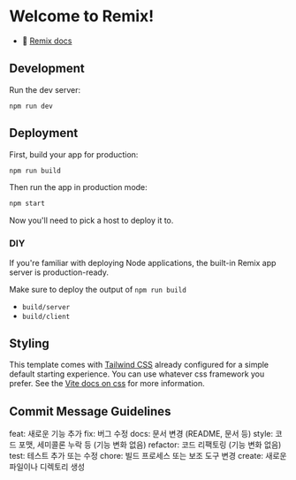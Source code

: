 # Welcome to Remix!

- 📖 [Remix docs](https://remix.run/docs)

## Development

Run the dev server:

```shellscript
npm run dev
```

## Deployment

First, build your app for production:

```sh
npm run build
```

Then run the app in production mode:

```sh
npm start
```

Now you'll need to pick a host to deploy it to.

### DIY

If you're familiar with deploying Node applications, the built-in Remix app server is production-ready.

Make sure to deploy the output of `npm run build`

- `build/server`
- `build/client`

## Styling

This template comes with [Tailwind CSS](https://tailwindcss.com/) already configured for a simple default starting experience. You can use whatever css framework you prefer. See the [Vite docs on css](https://vitejs.dev/guide/features.html#css) for more information.

## Commit Message Guidelines

feat: 새로운 기능 추가
fix: 버그 수정
docs: 문서 변경 (README, 문서 등)
style: 코드 포맷, 세미콜론 누락 등 (기능 변화 없음)
refactor: 코드 리팩토링 (기능 변화 없음)
test: 테스트 추가 또는 수정
chore: 빌드 프로세스 또는 보조 도구 변경
create: 새로운 파일이나 디렉토리 생성
